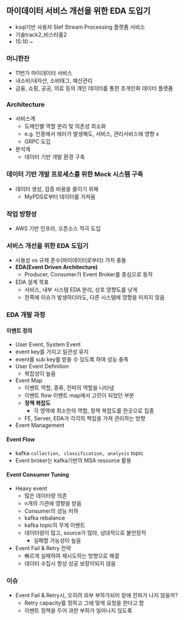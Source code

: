 ## 마이데이터 서비스 개선을 위한 EDA 도입기
- ksql기반 사용자 Slef Stream Processing 플랫폼 서비스
- 기술track2_비스타홀2
- 15:10 ~

### 머니한잔
- 11번가 마이데이터 서비스
- 내소비/내자산, 소비태그, 예산관리
- 금융, 쇼핑, 공공, 의료 등의 개인 데이터를 통한 초개인화 데이터 플랫폼

### Architecture
- 서비스계
  - 도메인별 역할 분리 및 의존성 최소화
  - e.g. 인증에서 에러가 발생해도, 서비스, 관리서비스에 영향 x
  - GRPC 도입
- 분석계
  - 데이터 기반 개발 환경 구축

### 데이터 기반 개발 프로세스를 위한 Mock 시스템 구축
- 데이터 생성, 검증 비용을 줄이기 위해
  - MyPDS로부터 데이터를 가져옴

### 작업 방향성
- AWS 기반 인프라, 오픈소스 적극 도입

### 서비스 개선을 위한 EDA 도입기
- 사용성 vs 규제 준수(마이데이터로부터) 가치 충돌
- **EDA(Event Driven Architecture)**
  - Producer, Consumer가 Event Broker를 중심으로 동작
- EDA 설계 목표
  - 서비스, 내부 시스템 EDA 분리, 상호 영향도를 낮게
  - 한쪽에 이슈가 발생하더라도, 다른 시스템에 영향을 미치지 않음

### EDA 개발 과정

#### 이벤트 정의
- User Event, System Event
- event key를 가지고 일관성 유지
- event를 sub key를 받을 수 있도록 하여 성능 충족
- User Event Definition
  - 복잡성이 높음
- Event Map
  - 이벤트 역할, 종류, 전파의 역할을 나타냄
  - 이벤트 flow 이벤트 map에서 고민이 되었던 부분
  - **정책 복잡도**
    - 각 영역에 최소한의 역할, 정책 복잡도를 한곳으로 집중
  - FE, Server, EDA가 각각의 책임을 가져 관리하는 방향
- Event Management

#### Event Flow
- kafka `collection, classification, analysis` topic
- Event broker는 kafka기반의 MSA resource 활용

#### Event Consumer Tuning
- Heavy event
  - 많은 데이터량 의존
  - n개의 기관에 영향을 받음
  - Consumer의 성능 저하
  - kafka rebalance
  - kafka topic의 무게 이벤트
  - 데이터량이 많고, source가 많아, 상대적으로 불안정적
    - 실패할 가능성이 높음
- Event Fail & Retry 전략
  - 빠르게 실패하여 재시도하는 방향으로 해결
  - 데이터 수집시 항상 성공 보장이되지 않음

### 이슈
- Event Fail & Retry시, 오히려 외부 부하가되어 장애 전파가 나지 않을까?
  - Retry capacity를 정하고 그에 맞게 요청을 한다고 함
  - 이벤트 정책을 두어 과한 부하가 일어나지 않도록